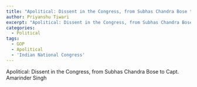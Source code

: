 ```yaml
---
title: "Apolitical: Dissent in the Congress, from Subhas Chandra Bose to Capt. Amarinder Singh"
author: Priyanshu Tiwari
excerpt: "Apolitical: Dissent in the Congress, from Subhas Chandra Bose to Capt. Amarinder Singh"
categories:
  - Political
tags:
  - GOP
  - Apolitical
  - 'Indian National Congress'
---
```


Apolitical: Dissent in the Congress, from Subhas Chandra Bose to Capt. Amarinder Singh